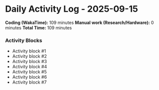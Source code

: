 # Daily Activity Log - 2025-09-15

**Coding (WakaTime):** 109 minutes
**Manual work (Research/Hardware):** 0 minutes
**Total Time:** 109 minutes

### Activity Blocks
- Activity block #1
- Activity block #2
- Activity block #3
- Activity block #4
- Activity block #5
- Activity block #6
- Activity block #7
